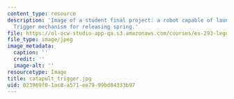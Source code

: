 ```yaml
---
content_type: resource
description: 'Image of a student final project: a robot capable of launching a projectile.
  Trigger mechanism for releasing spring.'
file: https://ol-ocw-studio-app-qa.s3.amazonaws.com/courses/es-293-lego-robotics-spring-2007/023969f01ac8a571ee7999bd84333b97_catapult_trigger.jpg
file_type: image/jpeg
image_metadata:
  caption: ''
  credit: ''
  image-alt: ''
resourcetype: Image
title: catapult_trigger.jpg
uid: 023969f0-1ac8-a571-ee79-99bd84333b97
---
```

